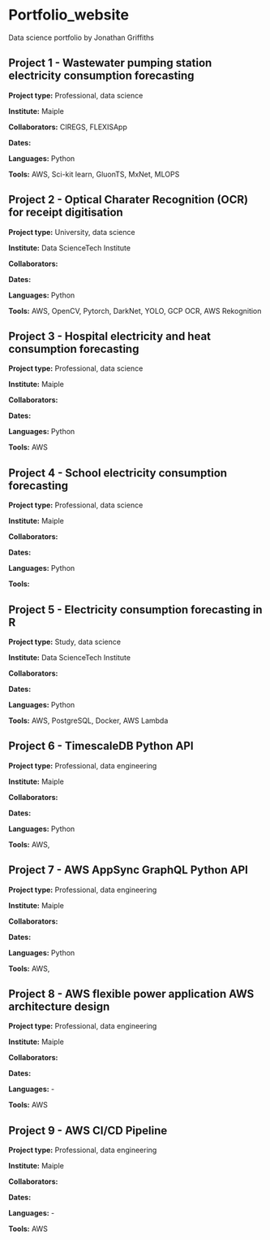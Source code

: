 # Portfolio_website
Data science portfolio by Jonathan Griffiths 


## Project 1 - Wastewater pumping station electricity consumption forecasting
**Project type:** Professional, data science

**Institute:** Maiple

**Collaborators:** CIREGS, FLEXISApp

**Dates:** 

**Languages:** Python

**Tools:** AWS, Sci-kit learn, GluonTS, MxNet, MLOPS


## Project 2 - Optical Charater Recognition (OCR) for receipt digitisation 
**Project type:** University, data science

**Institute:** Data ScienceTech Institute

**Collaborators:** 

**Dates:** 

**Languages:** Python

**Tools:** AWS, OpenCV, Pytorch, DarkNet, YOLO, GCP OCR, AWS Rekognition


## Project 3 - Hospital electricity and heat consumption forecasting 
**Project type:** Professional, data science

**Institute:** Maiple

**Collaborators:** 

**Dates:** 

**Languages:** Python

**Tools:** AWS


## Project 4 - School electricity consumption forecasting 
**Project type:** Professional, data science

**Institute:** Maiple

**Collaborators:** 

**Dates:** 

**Languages:** Python

**Tools:** 


## Project 5 - Electricity consumption forecasting in R 
**Project type:** Study, data science

**Institute:** Data ScienceTech Institute

**Collaborators:** 

**Dates:** 

**Languages:** Python

**Tools:** AWS, PostgreSQL, Docker, AWS Lambda


## Project 6 - TimescaleDB Python API 
**Project type:** Professional, data engineering

**Institute:** Maiple

**Collaborators:** 

**Dates:** 

**Languages:** Python

**Tools:** AWS,


## Project 7 - AWS AppSync GraphQL Python API 
**Project type:** Professional, data engineering

**Institute:** Maiple

**Collaborators:** 

**Dates:** 

**Languages:** Python

**Tools:** AWS,


## Project 8 - AWS flexible power application AWS architecture design
**Project type:** Professional, data engineering

**Institute:** Maiple

**Collaborators:** 

**Dates:** 

**Languages:** -

**Tools:** AWS


## Project 9 - AWS CI/CD Pipeline
**Project type:** Professional, data engineering

**Institute:** Maiple

**Collaborators:** 

**Dates:** 

**Languages:** -

**Tools:** AWS


